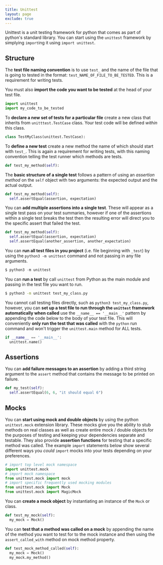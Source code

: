 ```yaml
---
title: Unittest
layout: page
exclude: true
---
```


Unittest is a unit testing framework for python that comes as part of python's standard library. You can start using the `unittest` framework by simplying `import`ing it using `import unittest`.

## Structure
The **test file naming convention** is to use `test_` and the name of the file that is going to tested in the format: `test_NAME_OF_FILE_TO_BE_TESTED`. This is a requirement for writing tests.

You must also **import the code you want to be tested** at the head of your test file.
```py
import unittest
import my_code_to_be_tested
```

To **declare a new set of tests for a particular file** create a new class that inherits from `unitttest.TestCase` class. Your test code will be defined *within* this class.
```py
class TestMyClass(unittest.TestCase):
```

To **define a new test** create a new method the name of which should start with `test_`. This is again a requirement for writing tests, with this naming convention telling the test runner which methods are tests.
```py
def test_my_method(self):
```

The **basic structure of a single test** follows a pattern of using an *assertion method* on the `self` object with two arguments: the expected output and the actual output.
```py
def test_my_method(self):
  self.assertEqual(assertion, expectation)
```

You can **add multiple assertions into a single test**. These will appear as a single test pass on your test summaries, however if one of the assertions within a single test breaks the test then the resulting error will direct you to the specific assert that failed the test.
```py
def test_my_method(self):
  self.assertEqual(assertion, expectation)
  self.assertEqual(another_assertion, another_expectation)
```

You can **run all test files in you project** (i.e. file beginning with `_test`) by using the `python3 -m unittest` command and not passing in any file arguments.
```py
$ python3 -m unittest
```

You can **run a test** by call `unittest` from Python as the main module and passing in the test file you want to run.
```bash
$ python3 -m unittest test_my_class.py
```

You cannot call testing files directly, such as `python3 test_my_class.py`, however, you can **set up a test file to run through the `unittest` framework automatically when called** use the `__name__ == '__main__'` pattern by appending the code below to the body of your test file. This will conveniently **only run the test that was called** with the `python` run command and won't trigger the `unittest.main` method for ALL tests.
```py
if __name__ == '__main__':
  unittest.name()
```

## Assertions

You can **add failure messages to an assertion** by adding a third string argument to the `assert` method that contains the message to be printed on failure.
```py
def my_test(self):
  self.assertEqual(6, 6, "it should equal 6")
```

## Mocks

You can **start using mock and double objects** by using the python `unittest.mock` extension library. These mocks give you the ability to stub methods on real classes as well as create entire mock / double objects for the purposes of testing and keeping your dependencies separate and testable. They also provide **assertion functions** for testing that a specific method was called. The example `import` statements below show several different ways you *could* `import` mocks into your tests depending on your preferences.
```py
# import top level mock namespace
import unittest.mock
# import mock namespace
from unittest.mock import mock
# import specific frequently used mocking modules
from unittest.mock import Mock
from unittest.mock import MagicMock
```

You can **create a mock object** by instantiating an instance of the `Mock` or class.
```py
def test_my_mock(self):
  my_mock = Mock()
```

You can **test that a method was called on a mock** by appending the name of the method you want to test for to the mock instance and then using the `assert_called_with` method on mock method property.
```py
def test_mock_method_called(self):
  my_mock = Mock()
  my_mock.my_method()
  
```



<!--stackedit_data:
eyJoaXN0b3J5IjpbMTkwODkxMzE0NywxMDk1MTk3NDUwLC0zMT
cwNTM2NzgsLTcyMjgyMDUzMywtODQ2NjU4MjUyLC0yMjA3MDEz
OTcsNjE3MTQzOTg4LDE5ODQ4MjA5MTMsNzE4OTk5ODldfQ==
-->